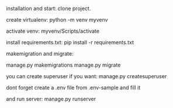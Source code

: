 installation and start:
clone project.

create virtualenv:
python -m venv myvenv

activate venv:
myvenv/Scripts/activate

install requirements.txt:
pip install -r requirements.txt

makemigration and migrate:

manage.py makemigrations
manage.py migrate

you can create superuser if you want:
manage.py createsuperuser

dont forget create a .env file from .env-sample and fill it

and run server:
manage.py runserver
